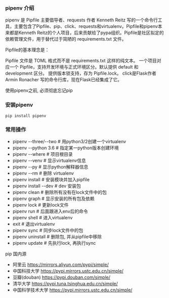 ### pipenv 介绍
pipenv 是 Pipfile 主要倡导者、requests 作者 Kenneth Reitz 写的一个命令行工具，主要包含了Pipfile、pip、click、requests和virtualenv。Pipfile和pipenv本来都是Kenneth Reitz的个人项目，后来贡献给了pypa组织。Pipfile是社区拟定的依赖管理文件，用于替代过于简陋的 requirements.txt 文件。

Pipfile的基本理念是：

Pipfile 文件是 TOML 格式而不是 requirements.txt 这样的纯文本。
一个项目对应一个 Pipfile，支持开发环境与正式环境区分。默认提供 default 和 development 区分。
提供版本锁支持，存为 Pipfile.lock。
click是Flask作者 Armin Ronacher 写的命令行库，现在Flask已经集成了它。


使用pipenv之前, 必须彻底忘记pip
### 安装pipenv
```shell
pip install pipenv  
```

### 常用操作
- pipenv --three/--two   # 用python3/2创建一个virtualenv
- pipenv --python 3.6    # 指定某一python版本创建环境
- pipenv --where         # 项目根目录
- pipenv --venv          # 显示virtualenv信息
- pipenv --py            # 显示python解释器信息
- pipenv --rm            # 删除 virtualenv
- pipenv install         # 安装模块并加入pipfile
- pipenv install --dev   # dev 安装包
- pipenv clean           # 删除所有没有在lock文件中的包
- pipenv graph           # 显示安装的所有包及依赖
- pipenv lock            # 更新lock文件
- pipenv run             # 后面跟进入env后的命令
- pipenv shell           # 进入virtualenv
- exit                   # 退出virtualenv
- pipenv sync            # 同步lock文件中的包
- pipenv uninstall       # 删除包, 并从pipfile中移除
- pipenv update          # 先执行lock, 再执行sync


pip 国内源
- 阿里云         https://mirrors.aliyun.com/pypi/simple/
- 中国科技大学    https://pypi.mirrors.ustc.edu.cn/simple/ 
- 豆瓣(douban)   https://pypi.douban.com/simple/ 
- 清华大学        https://pypi.tuna.tsinghua.edu.cn/simple/
- 中国科学技术大学 https://pypi.mirrors.ustc.edu.cn/simple/